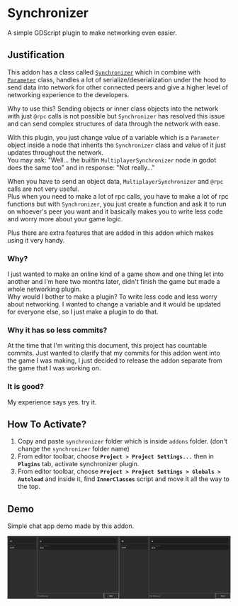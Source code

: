 # Synchronizer

A simple GDScript plugin to make networking even easier.

## Justification

This addon has a class called [`Synchronizer`](./addons/synchronizer/synchronizer.gd) which in combine with [`Parameter`](./addons/synchronizer/parameter.gd) class, handles a lot of serialize/deserialization under the hood to send data into network for other connected peers and give a higher level of networking experience to the developers.

Why to use this? Sending objects or inner class objects into the network with just `@rpc` calls is not possible but `Synchronizer` has resolved this issue and can send complex structures of data through the network with ease.

With this plugin, you just change value of a variable which is a `Parameter` object inside a node that inherits the `Synchronizer` class and value of it just updates throughout the network.\
You may ask: "Well... the builtin `MultiplayerSynchronizer` node in godot does the same too" and in response: "Not really..."

When you have to send an object data, `MultiplayerSynchronizer` and `@rpc` calls are not very useful.\
Plus when you need to make a lot of rpc calls, you have to make a lot of rpc functions but with `Synchronizer`, you just create a function and ask it to run on whoever's peer you want and it basically makes you to write less code and worry more about your game logic.

Plus there are extra features that are added in this addon which makes using it very handy.

### Why?

I just wanted to make an online kind of a game show and one thing let into another and I'm here two months later, didn't finish the game but made a whole networking plugin.\
Why would I bother to make a plugin? To write less code and less worry about networking. I wanted to change a variable and it would be updated for everyone else, so I just make a plugin to do that.

### Why it has so less commits?

At the time that I'm writing this document, this project has countable commits. Just wanted to clarify that my commits for this addon went into the game I was making, I just decided to release the addon separate from the game that I was working on.

### It is good?

My experience says yes. try it.

## How To Activate?

1. Copy and paste `synchronizer` folder which is inside `addons` folder. (don't change the `synchronizer` folder name)
2. From editor toolbar, choose **`Project > Project Settings...`** then in **`Plugins`** tab, activate synchronizer plugin.
3. From editor toolbar, choose **`Project > Project Settings > Globals > Autoload`** and inside it, find **`InnerClasses`** script and move it all the way to the top.

## Demo

Simple chat app demo made by this addon.

![Chat app demo](./images/demo.png)
